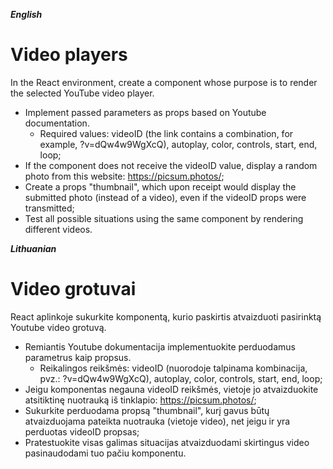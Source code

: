 **_English_**

# Video players

In the React environment, create a component whose purpose is to render the selected YouTube video player.

- Implement passed parameters as props based on Youtube documentation.
  - Required values: videoID (the link contains a combination, for example, ?v=dQw4w9WgXcQ), autoplay, color, controls, start, end, loop;
- If the component does not receive the videoID value, display a random photo from this website: https://picsum.photos/;
- Create a props "thumbnail", which upon receipt would display the submitted photo (instead of a video), even if the videoID props were transmitted;
- Test all possible situations using the same component by rendering different videos.

**_Lithuanian_**

# Video grotuvai

React aplinkoje sukurkite komponentą, kurio paskirtis atvaizduoti pasirinktą Youtube video grotuvą.

- Remiantis Youtube dokumentacija implementuokite perduodamus parametrus kaip propsus.
  - Reikalingos reikšmės: videoID (nuorodoje talpinama kombinacija, pvz.: ?v=dQw4w9WgXcQ), autoplay, color, controls, start, end, loop;
- Jeigu komponentas negauna videoID reikšmės, vietoje jo atvaizduokite atsitiktinę nuotrauką iš tinklapio: https://picsum.photos/;
- Sukurkite perduodama propsą "thumbnail", kurį gavus būtų atvaizduojama pateikta nuotrauka (vietoje video), net jeigu ir yra perduotas videoID propsas;
- Pratestuokite visas galimas situacijas atvaizduodami skirtingus video pasinaudodami tuo pačiu komponentu.
